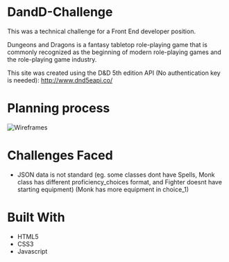 # DandD-Challenge
This was a technical challenge for a Front End developer position.

Dungeons and Dragons is a fantasy tabletop role-playing game that is commonly recognized as the beginning of modern role-playing games and the role-playing game industry.

This site was created using the D&D 5th edition API (No authentication key is needed): http://www.dnd5eapi.co/

# Planning process
![Wireframes](https://i.imgur.com/eD18KZl.jpg)

# Challenges Faced
* JSON data is not standard (eg. some classes dont have Spells, Monk class has different proficiency_choices format, and Fighter doesnt have starting equipment) (Monk has more equipment in choice_1)

# Built With
* HTML5
* CSS3
* Javascript
